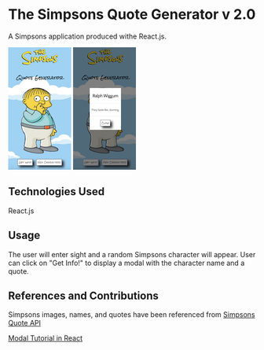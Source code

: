 # The Simpsons Quote Generator v 2.0

A Simpsons application produced withe React.js.

![ralph](/src/images/screenshot.png)
![modal](/src/images/modal.png)

## Technologies Used

React.js

## Usage

The user will enter sight and a random Simpsons character will appear. User can click on "Get Info!" to display a modal with the character name and a quote.


## References and Contributions

Simpsons images, names, and quotes have been referenced from [Simpsons Quote API](https://thesimpsonsquoteapi.glitch.me/)

[Modal Tutorial in React](https://medium.com/tinyso/how-to-create-a-modal-component-in-react-from-basic-to-advanced-a3357a2a716a)
